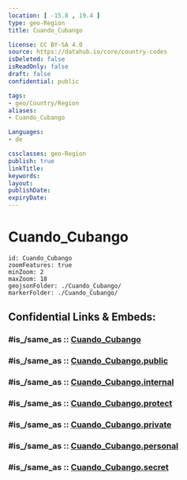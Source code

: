 ```yaml
---
location: [ -15.8 , 19.4 ] 
type: geo-Region
title: Cuando_Cubango

license: CC BY-SA 4.0
source: https://datahub.io/core/country-codes
isDeleted: false
isReadOnly: false
draft: false
confidential: public

tags:
- geo/Country/Region
aliases:
- Cuando_Cubango

Languages:
- de

cssclasses: geo-Region
publish: true
linkTitle: 
keywords: 
layout: 
publishDate: 
expiryDate: 
---
```


# Cuando_Cubango

```leaflet
id: Cuando_Cubango
zoomFeatures: true 
minZoom: 2 
maxZoom: 18
geojsonFolder: ./Cuando_Cubango/
markerFolder: ./Cuando_Cubango/
```


## Confidential Links & Embeds: 

### #is_/same_as :: [Cuando_Cubango](/_Standards/Earth/Continent/Africa/Africa~South/Angola/Provinces~Angola/Cuando_Cubango.md) 

### #is_/same_as :: [Cuando_Cubango.public](/_public/Earth/Continent/Africa/Africa~South/Angola/Provinces~Angola/Cuando_Cubango.public.md) 

### #is_/same_as :: [Cuando_Cubango.internal](/_internal/Earth/Continent/Africa/Africa~South/Angola/Provinces~Angola/Cuando_Cubango.internal.md) 

### #is_/same_as :: [Cuando_Cubango.protect](/_protect/Earth/Continent/Africa/Africa~South/Angola/Provinces~Angola/Cuando_Cubango.protect.md) 

### #is_/same_as :: [Cuando_Cubango.private](/_private/Earth/Continent/Africa/Africa~South/Angola/Provinces~Angola/Cuando_Cubango.private.md) 

### #is_/same_as :: [Cuando_Cubango.personal](/_personal/Earth/Continent/Africa/Africa~South/Angola/Provinces~Angola/Cuando_Cubango.personal.md) 

### #is_/same_as :: [Cuando_Cubango.secret](/_secret/Earth/Continent/Africa/Africa~South/Angola/Provinces~Angola/Cuando_Cubango.secret.md)

